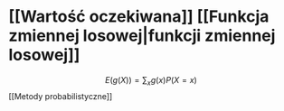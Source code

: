 # [[Wartość oczekiwana]] [[Funkcja zmiennej losowej|funkcji zmiennej losowej]]
$$E\bigl(g(X)\bigr)=\sum_xg(x)P(X=x)$$
[[Metody probabilistyczne]]